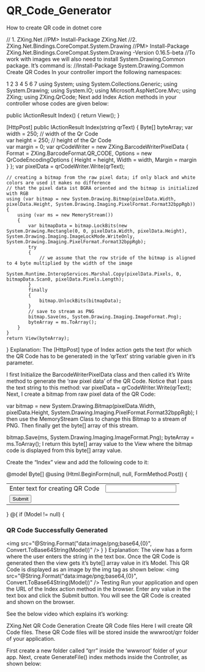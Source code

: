 # QR_Code_Generator

How to create QR code in dotnet core 

//    1. ZXing.Net
        //PM> Install-Package ZXing.Net
        //2. ZXing.Net.Bindings.CoreCompat.System.Drawing
        //PM> Install-Package ZXing.Net.Bindings.CoreCompat.System.Drawing -Version 0.16.5-beta
        //To work with images we will also need to install System.Drawing.Common package. It’s command is:
        //Install-Package System.Drawing.Common
    Create QR Codes
In your controller import the following namespaces:

1
2
3
4
5
6
7
using System;
using System.Collections.Generic;
using System.Drawing;
using System.IO;
using Microsoft.AspNetCore.Mvc;
using ZXing;
using ZXing.QrCode;
Next add Index Action methods in your controller whose codes are given below:

public IActionResult Index()
{
    return View();
}
 
[HttpPost]
public IActionResult Index(string qrText)
{
    Byte[] byteArray;
    var width = 250; // width of the Qr Code   
    var height = 250; // height of the Qr Code   
    var margin = 0;
    var qrCodeWriter = new ZXing.BarcodeWriterPixelData
    {
        Format = ZXing.BarcodeFormat.QR_CODE,
        Options = new QrCodeEncodingOptions
        {
            Height = height,
            Width = width,
            Margin = margin
        }
    };
    var pixelData = qrCodeWriter.Write(qrText);
 
    // creating a bitmap from the raw pixel data; if only black and white colors are used it makes no difference   
    // that the pixel data ist BGRA oriented and the bitmap is initialized with RGB   
    using (var bitmap = new System.Drawing.Bitmap(pixelData.Width, pixelData.Height, System.Drawing.Imaging.PixelFormat.Format32bppRgb))
    {
        using (var ms = new MemoryStream())
        {
            var bitmapData = bitmap.LockBits(new System.Drawing.Rectangle(0, 0, pixelData.Width, pixelData.Height), System.Drawing.Imaging.ImageLockMode.WriteOnly, System.Drawing.Imaging.PixelFormat.Format32bppRgb);
            try
            {
                // we assume that the row stride of the bitmap is aligned to 4 byte multiplied by the width of the image   
                System.Runtime.InteropServices.Marshal.Copy(pixelData.Pixels, 0, bitmapData.Scan0, pixelData.Pixels.Length);
            }
            finally
            {
                bitmap.UnlockBits(bitmapData);
            }
            // save to stream as PNG   
            bitmap.Save(ms, System.Drawing.Imaging.ImageFormat.Png);
            byteArray = ms.ToArray();
        }
    }
    return View(byteArray);
}
Explanation: The [HttpPost] type of Index action gets the text (for which the QR Code has to be generated) in the ‘qrText’ string variable given in it’s parameter.

I first Initialize the BarcodeWriterPixelData class and then called it’s Write method to generate the ‘raw pixel data’ of the QR Code. Notice that I pass the text string to this method:
var pixelData = qrCodeWriter.Write(qrText);
Next, I create a bitmap from raw pixel data of the QR Code:

var bitmap = new System.Drawing.Bitmap(pixelData.Width, pixelData.Height, System.Drawing.Imaging.PixelFormat.Format32bppRgb);
I then use the MemoryStream Class to change this Bitmap to a stream of PNG. Then finally get the byte[] array of this stream.

bitmap.Save(ms, System.Drawing.Imaging.ImageFormat.Png);
byteArray = ms.ToArray();
I return this byte[] array value to the View where the bitmap code is displayed from this byte[] array value.

Create the “Index” view and add the following code to it:


@model Byte[]
@using (Html.BeginForm(null, null, FormMethod.Post))
{
    <table>
        <tbody>
            <tr>
                <td>
                    <label>Enter text for creating QR Code</label>
                </td>
                <td>
                    <input type="text" name="qrText" />
                </td>
            </tr>
            <tr>
                <td colspan="2">
                    <button>Submit</button>
                </td>
            </tr>
        </tbody>
    </table>
}
@{
    if (Model != null)
    {
        <h3>QR Code Successfully Generated</h3>
        <img src="@String.Format("data:image/png;base64,{0}", Convert.ToBase64String(Model))" />
    }
}
Explanation: The view has a form where the user enters the string in the text box. Once the QR Code is generated then the view gets it’s byte[] array value in it’s Model. This QR Code is displayed as an image by the img tag as shown below:
<img src="@String.Format("data:image/png;base64,{0}", Convert.ToBase64String(Model))" />
Testing
Run your application and open the URL of the Index action method in the browser. Enter any value in the text box and click the Submit button. You will see the QR Code is created and shown on the browser.

See the below video which explains it’s working:

ZXing.Net QR Code Generation
Create QR Code files
Here I will create QR Code files. These QR Code files will be stored inside the wwwroot/qrr folder of your application.

First create a new folder called “qrr” inside the ‘wwwroot’ folder of your app. Next, create GenerateFile() index methods inside the Controller, as shown below:

